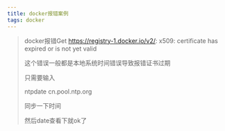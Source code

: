 ```yaml
---
title: docker报错案例
tags: docker
---
```


> docker报错Get https://registry-1.docker.io/v2/: x509: certificate has expired or is not yet valid
>
> 这个错误一般都是本地系统时间错误导致报错证书过期
>
> 只需要输入
>
> ntpdate cn.pool.ntp.org 
>
> 同步一下时间
>
> 然后date查看下就ok了

